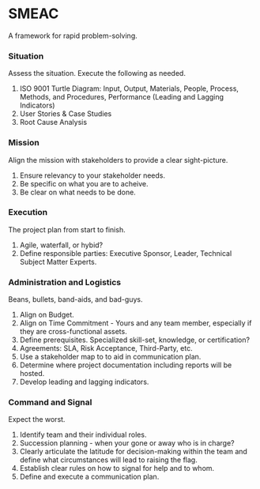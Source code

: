# SMEAC
A framework for rapid problem-solving.

### Situation
Assess the situation.  Execute the following as needed.
1. ISO 9001 Turtle Diagram: Input, Output, Materials, People, Process, Methods, and Procedures, Performance (Leading and Lagging Indicators)
2. User Stories & Case Studies
3. Root Cause Analysis

### Mission
Align the mission with stakeholders to provide a clear sight-picture.
1. Ensure relevancy to your stakeholder needs.
2. Be specific on what you are to acheive.
3. Be clear on what needs to be done.

### Execution
The project plan from start to finish.
1. Agile, waterfall, or hybid?
2. Define responsible parties: Executive Sponsor, Leader, Technical Subject Matter Experts.

### Administration and Logistics
Beans, bullets, band-aids, and bad-guys.
1. Align on Budget.
2. Align on Time Commitment - Yours and any team member, especially if they are cross-functional assets.
3. Define prerequisites.  Specialized skill-set, knowledge, or certification?
4. Agreements: SLA, Risk Acceptance, Third-Party, etc.
5. Use a stakeholder map to to aid in communication plan.
6. Determine where project documentation including reports will be hosted.
7. Develop leading and lagging indicators.

### Command and Signal
Expect the worst.
1. Identify team and their individual roles.
2. Succession planning - when your gone or away who is in charge?
3. Clearly articulate the latitude for decision-making within the team and define what circumstances will lead to raising the flag.
4. Establish clear rules on how to signal for help and to whom.
5. Define and execute a communication plan.
